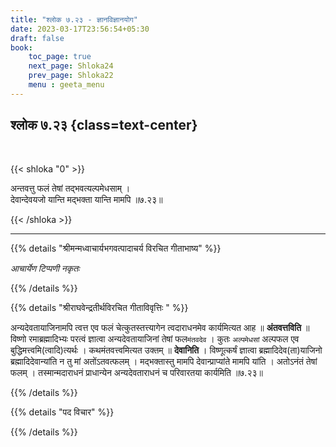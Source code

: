 ```yaml
---
title: "श्लोक ७.२३ - ज्ञानविज्ञानयोग"
date: 2023-03-17T23:56:54+05:30
draft: false
book:
    toc_page: true
    next_page: Shloka24
    prev_page: Shloka22
    menu : geeta_menu
---
```




## श्लोक ७.२३  {class=text-center}

<br/>

{{< shloka  "0"  >}}

अन्तवत्तु फलं तेषां तद्भवत्यल्पमेधसाम् ।  
देवान्देवयजो यान्ति मद्भक्ता यान्ति मामपि ॥७.२३॥

{{< /shloka >}}

---


{{% details "श्रीमन्मध्वाचार्यभगवत्पादाचर्य विरचित  गीताभाष्य" %}}

*आचार्येण टिप्पणी नकृतः*

{{% /details %}}



{{% details "श्रीराघवेन्द्रतीर्थविरचित गीताविवृत्तिः " %}}

अन्यदेवतायाजिनामपि त्वत्त एव फलं चेत्कुतस्तत्त्यागेन 
त्वदाराधनमेव कार्यमित्यत आह ॥ **अंतवत्तविति** ॥ 
विष्णो रमाब्रह्मादिभ्यः परत्वं ज्ञात्वा
अन्यदेवतायाजिनां तेषां फल`मंतवदेव` । 
कुतः `अल्पमेधसां` अल्पफल एव
बुद्धिमत्त्वमि(त्वादि)त्यर्थः । कथमंतवत्त्वमित्यत उक्तम्‌ ॥
**देवानिति** । विष्णूत्कर्षं ज्ञात्वा ब्रह्मादिदेव(ता)याजिनो 
ब्रह्मादिदेवान्यांति न तु मां अतोंऽतवत्फलम्‌ । मद्भक्तास्तु 
मामपि देवान्प्राप्यांते मामपि यांति । अतोऽनंतं तेषां फलम्‌ । 
तस्मान्मदाराधनं प्राधान्येन अन्यदेवताराधनं च परिवारतया
कार्यमिति ॥७.२३॥


{{% /details %}}



{{% details "पद विचार" %}}


{{% /details %}}
